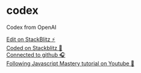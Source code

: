 # codex
Codex from OpenAI

[Edit on StackBlitz ⚡️](https://stackblitz.com/edit/vitejs-vite-kbspn5)  
[Coded on Stackblitz 💾 ](https://stackblitz.com)  
[Connected to github 🎧 ](https://github.com/axemanks/codex)  
[Following Javascript Mastery tutorial on Youtube 🎥 ](https://www.youtube.com/watch?v=2FeymQoKvrk)  